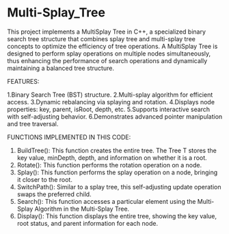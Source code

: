 # Multi-Splay_Tree

This project implements a MultiSplay Tree in C++, a specialized binary search tree structure that combines splay tree and multi-splay tree concepts to optimize the efficiency of tree operations. A MultiSplay Tree is designed to perform splay operations on multiple nodes simultaneously, thus enhancing the performance of search operations and dynamically maintaining a balanced tree structure.

FEATURES:

1.Binary Search Tree (BST) structure.
2.Multi-splay algorithm for efficient access.
3.Dynamic rebalancing via splaying and rotation.
4.Displays node properties: key, parent, isRoot, depth, etc.
5.Supports interactive search with self-adjusting behavior.
6.Demonstrates advanced pointer manipulation and tree traversal.

FUNCTIONS IMPLEMENTED IN THIS CODE:

1. BuildTree(): This function creates the entire tree. The Tree T stores the key value, minDepth, depth, and information on whether it is a root.
2. Rotate(): This function performs the rotation operation on a node.
3. Splay(): This function performs the splay operation on a node, bringing it closer to the root.
4. SwitchPath(): Similar to a splay tree, this self-adjusting update operation swaps the preferred child.
5. Search(): This function accesses a particular element using the Multi-Splay Algorithm in the Multi-Splay Tree.
6. Display(): This function displays the entire tree, showing the key value, root status, and parent information for each node.
